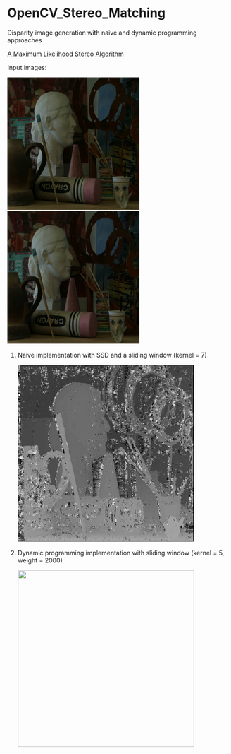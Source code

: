 # OpenCV_Stereo_Matching
 Disparity image generation with naive and dynamic programming approaches
 
 [A Maximum Likelihood Stereo Algorithm](https://www.sciencedirect.com/science/article/abs/pii/S1077314296900405)
 
 Input images:
 
<img src="https://github.com/nyakasko/OpenCV_Stereo_Matching/blob/main/data/view0.png" width="300" height="300">   <img src="https://github.com/nyakasko/OpenCV_Stereo_Matching/blob/main/data/view1.png" width="300" height="300">
 
 1. Naive implementation with SSD and a sliding window (kernel = 7)
 
       <img src="https://github.com/nyakasko/OpenCV_Stereo_Matching/blob/main/data/output_naive_kernel7.png" width="400" height="400">
 
 2. Dynamic programming implementation with sliding window (kernel = 5, weight = 2000)

       <img src="https://github.com/nyakasko/StereoMatching/blob/main/data/output_dp_kernel_5_weight_2000.png" width="400" height="400">
